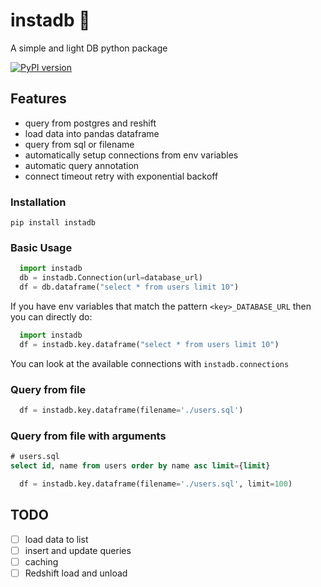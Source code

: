 # instadb 🔌

A simple and light DB python package

[![PyPI version](https://badge.fury.io/py/instadb.svg)](https://badge.fury.io/py/instadb)

## Features
- query from postgres and reshift
- load data into pandas dataframe
- query from sql or filename
- automatically setup connections from env variables
- automatic query annotation
- connect timeout retry with exponential backoff

### Installation

`pip install instadb`

### Basic Usage

```python
  import instadb
  db = instadb.Connection(url=database_url)
  df = db.dataframe("select * from users limit 10")
```

If you have env variables that match the pattern `<key>_DATABASE_URL` then you can directly do:

```python
  import instadb
  df = instadb.key.dataframe("select * from users limit 10")
```

You can look at the available connections with `instadb.connections`

### Query from file

```python
  df = instadb.key.dataframe(filename='./users.sql')
```

### Query from file with arguments

```sql
# users.sql
select id, name from users order by name asc limit={limit}
```

```python
  df = instadb.key.dataframe(filename='./users.sql', limit=100)
```

## TODO
- [ ] load data to list
- [ ] insert and update queries
- [ ] caching
- [ ] Redshift load and unload
